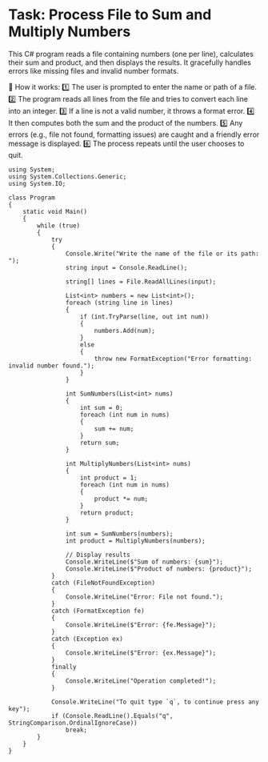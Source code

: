 # Task: Process File to Sum and Multiply Numbers

This C# program reads a file containing numbers (one per line), calculates their sum and product, and then displays the results. It gracefully handles errors like missing files and invalid number formats.

🔹 How it works:
1️⃣ The user is prompted to enter the name or path of a file.
2️⃣ The program reads all lines from the file and tries to convert each line into an integer.
3️⃣ If a line is not a valid number, it throws a format error.
4️⃣ It then computes both the sum and the product of the numbers.
5️⃣ Any errors (e.g., file not found, formatting issues) are caught and a friendly error message is displayed.
6️⃣ The process repeats until the user chooses to quit.

```
using System;
using System.Collections.Generic;
using System.IO; 

class Program
{
    static void Main()
    {
        while (true)
        {
            try
            {
                Console.Write("Write the name of the file or its path: ");
                string input = Console.ReadLine();
 
                string[] lines = File.ReadAllLines(input);

                List<int> numbers = new List<int>();
                foreach (string line in lines)
                {
                    if (int.TryParse(line, out int num))
                    {
                        numbers.Add(num);
                    }
                    else
                    {
                        throw new FormatException("Error formatting: invalid number found.");
                    }
                }

                int SumNumbers(List<int> nums)
                {
                    int sum = 0;
                    foreach (int num in nums)
                    {
                        sum += num;
                    }
                    return sum;
                }

                int MultiplyNumbers(List<int> nums)
                {
                    int product = 1;
                    foreach (int num in nums)
                    {
                        product *= num;
                    }
                    return product;
                }

                int sum = SumNumbers(numbers);
                int product = MultiplyNumbers(numbers);

                // Display results
                Console.WriteLine($"Sum of numbers: {sum}");
                Console.WriteLine($"Product of numbers: {product}");
            }
            catch (FileNotFoundException)
            {
                Console.WriteLine("Error: File not found.");
            }
            catch (FormatException fe)
            {
                Console.WriteLine($"Error: {fe.Message}");
            }
            catch (Exception ex)
            {
                Console.WriteLine($"Error: {ex.Message}");
            }
            finally
            {
                Console.WriteLine("Operation completed!");
            }

            Console.WriteLine("To quit type `q`, to continue press any key");
            if (Console.ReadLine().Equals("q", StringComparison.OrdinalIgnoreCase))
                break;
        }
    }
}

```
